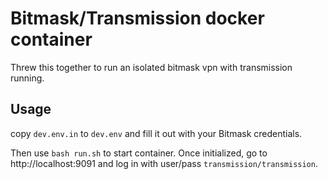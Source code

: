 # Bitmask/Transmission docker container

Threw this together to run an isolated bitmask vpn with transmission running.

## Usage

copy `dev.env.in` to `dev.env` and fill it out with your Bitmask credentials.

Then use `bash run.sh` to start container. Once initialized, go to http://localhost:9091 and log in with user/pass `transmission/transmission`.

[bitmask-vpn]: https://0xacab.org/leap/bitmask-vpn
[transmission]: https://transmissionbt.com/
